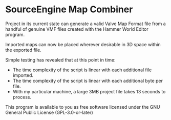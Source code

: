 # SourceEngine Map Combiner

Project in its current state can generate a valid Valve Map Format file from a handful of genuine VMF files created with the Hammer World Editor program.

Imported maps can now be placed wherever desirable in 3D space within the exported file.

Simple testing has revealed that at this point in time:
- The time complexity of the script is linear with each additional file imported.
- The time complexity of the script is linear with each additional byte per file.
- With my particular machine, a large 3MB project file takes 13 seconds to process.

This program is available to you as free software licensed under the GNU General Public License (GPL-3.0-or-later)
